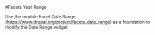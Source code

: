 #Facets Year Range

Use the module Facet Date Range (https://www.drupal.org/project/facets_date_range) as a foundation to modify the Date Range widget 
